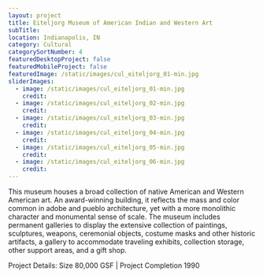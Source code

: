 ```yaml
---
layout: project
title: Eiteljorg Museum of American Indian and Western Art
subTitle:
location: Indianapolis, IN
category: Cultural
categorySortNumber: 4
featuredDesktopProject: false
featuredMobileProject: false
featuredImage: /static/images/cul_eiteljorg_01-min.jpg
sliderImages:
  - image: /static/images/cul_eiteljorg_01-min.jpg
    credit:
  - image: /static/images/cul_eiteljorg_02-min.jpg
    credit:
  - image: /static/images/cul_eiteljorg_03-min.jpg
    credit:
  - image: /static/images/cul_eiteljorg_04-min.jpg
    credit:
  - image: /static/images/cul_eiteljorg_05-min.jpg
    credit:
  - image: /static/images/cul_eiteljorg_06-min.jpg
    credit:
---
```

This museum houses a broad collection of native American and Western American art. An award-winning building, it reflects the mass and color common in adobe and pueblo architecture, yet with a more monolithic character and monumental sense of scale. The museum includes permanent galleries to display the extensive collection of paintings, sculptures, weapons, ceremonial objects, costume masks and other historic artifacts, a gallery to accommodate traveling exhibits, collection storage, other support areas, and a gift shop.

Project Details: Size 80,000 GSF | Project Completion 1990

























